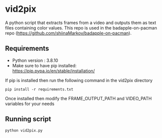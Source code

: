 # vid2pix
A python script that extracts frames from a video and outputs them as text files containing color values. This repo is used in the badapple-on-pacman repo (https://github.com/shiinaMarkov/badapple-on-pacman).

## Requirements
- Python version : 3.8.10
- Make sure to have pip installed: https://pip.pypa.io/en/stable/installation/

If pip is installed then run the following command in the vid2pix directory
```
pip install -r requirements.txt
```

Once installed then modify the FRAME_OUTPUT_PATH and VIDEO_PATH variables for your needs

## Running script
```
python vid2pix.py
```

